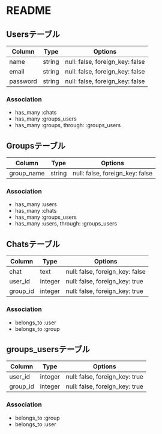 # README


## Usersテーブル
|Column|Type|Options|
|------|----|-------|
|name|string|null: false, foreign_key: false|
|email|string|null: false, foreign_key: false|
|password|string|null: false, foreign_key: false|

### Association
- has_many :chats
- has_many :groups_users
- has_many :groups, through: :groups_users

## Groupsテーブル
|Column|Type|Options|
|------|----|-------|
|group_name|string|null: false, foreign_key: false|

### Association
- has_many :users
- has_many :chats
- has_many :groups_users
- has_many :users, through: :groups_users

## Chatsテーブル
|Column|Type|Options|
|------|----|-------|
|chat|text|null: false, foreign_key: false|
|user_id|integer|null: false, foreign_key: true|
|group_id|integer|null: false, foreign_key: true|

### Association
- belongs_to :user
- belongs_to :group

## groups_usersテーブル

|Column|Type|Options|
|------|----|-------|
|user_id|integer|null: false, foreign_key: true|
|group_id|integer|null: false, foreign_key: true|

### Association
- belongs_to :group
- belongs_to :user